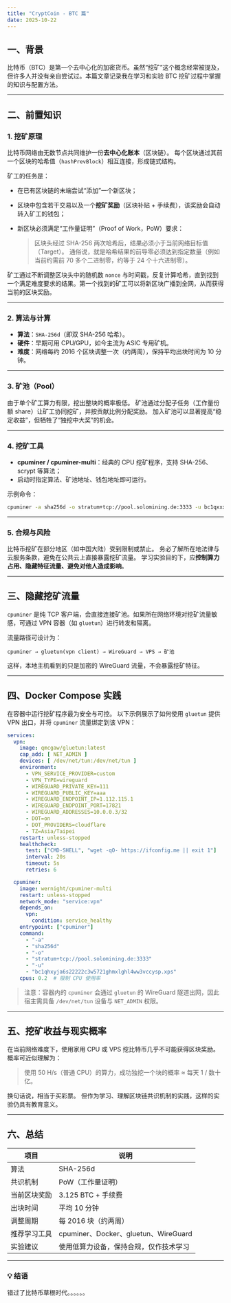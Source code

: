 ```yaml
---
title: "CryptCoin - BTC 篇"
date: 2025-10-22
---
```


## 一、背景

比特币（BTC）是第一个去中心化的加密货币。虽然“挖矿”这个概念经常被提及，但许多人并没有亲自尝试过。本篇文章记录我在学习和实验 BTC 挖矿过程中掌握的知识与配置方法。

---

## 二、前置知识

### 1. 挖矿原理

比特币网络由无数节点共同维护一份**去中心化账本**（区块链）。
每个区块通过其前一个区块的哈希值（`hashPrevBlock`）相互连接，形成链式结构。

矿工的任务是：

* 在已有区块链的末端尝试“添加”一个新区块；
* 区块中包含若干交易以及一个**挖矿奖励**（区块补贴 + 手续费），该奖励会自动转入矿工的钱包；
* 新区块必须满足“工作量证明”（Proof of Work，PoW）要求：

  > 区块头经过 SHA-256 两次哈希后，结果必须小于当前网络目标值（Target）。
  > 通俗说，就是哈希结果的前导零必须达到指定数量（例如当前约需前 70 多个二进制零，约等于 24 个十六进制零）。

矿工通过不断调整区块头中的随机数 `nonce` 与时间戳，反复计算哈希，直到找到一个满足难度要求的结果。第一个找到的矿工可以将新区块广播到全网，从而获得当前的区块奖励。

---

### 2. 算法与计算

* **算法**：`SHA-256d`（即双 SHA-256 哈希）。
* **硬件**：早期可用 CPU/GPU，如今主流为 ASIC 专用矿机。
* **难度**：网络每约 2016 个区块调整一次（约两周），保持平均出块时间为 10 分钟。

---

### 3. 矿池（Pool）

由于单个矿工算力有限，挖出整块的概率极低。
矿池通过分配子任务（工作量份额 share）让矿工协同挖矿，并按贡献比例分配奖励。
加入矿池可以显著提高“稳定收益”，但牺牲了“独挖中大奖”的机会。

---

### 4. 挖矿工具

* **cpuminer / cpuminer-multi**：经典的 CPU 挖矿程序，支持 SHA-256、scrypt 等算法；
* 启动时指定算法、矿池地址、钱包地址即可运行。

示例命令：

```bash
cpuminer -a sha256d -o stratum+tcp://pool.solomining.de:3333 -u bc1qxxxxxxx.worker
```

---

### 5. 合规与风险

比特币挖矿在部分地区（如中国大陆）受到限制或禁止。
务必了解所在地法律与云服务条款，避免在公共云上直接暴露挖矿流量。
学习实验目的下，应**控制算力占用、隐藏特征流量、避免对他人造成影响**。

---

## 三、隐藏挖矿流量

`cpuminer` 是纯 TCP 客户端，会直接连接矿池。如果所在网络环境对挖矿流量敏感，可通过 VPN 容器（如 `gluetun`）进行转发和隔离。

流量路径可设计为：

```
cpuminer → gluetun(vpn client) → WireGuard → VPS → 矿池
```

这样，本地主机看到的只是加密的 WireGuard 流量，不会暴露挖矿特征。

---

## 四、Docker Compose 实践

在容器中运行挖矿程序最为安全与可控。
以下示例展示了如何使用 `gluetun` 提供 VPN 出口，并将 `cpuminer` 流量绑定到该 VPN：

```yaml
services:
  vpn:
    image: qmcgaw/gluetun:latest
    cap_add: [ NET_ADMIN ]
    devices: [ /dev/net/tun:/dev/net/tun ]
    environment:
      - VPN_SERVICE_PROVIDER=custom
      - VPN_TYPE=wireguard
      - WIREGUARD_PRIVATE_KEY=111
      - WIREGUARD_PUBLIC_KEY=aaa
      - WIREGUARD_ENDPOINT_IP=1.112.115.1
      - WIREGUARD_ENDPOINT_PORT=17821
      - WIREGUARD_ADDRESSES=10.0.0.3/32
      - DOT=on
      - DOT_PROVIDERS=cloudflare
      - TZ=Asia/Taipei
    restart: unless-stopped
    healthcheck:
      test: ["CMD-SHELL", "wget -qO- https://ifconfig.me || exit 1"]
      interval: 20s
      timeout: 5s
      retries: 6

  cpuminer:
    image: wernight/cpuminer-multi
    restart: unless-stopped
    network_mode: "service:vpn"
    depends_on:
      vpn:
        condition: service_healthy
    entrypoint: ["cpuminer"]
    command:
      - "-a"
      - "sha256d"
      - "-o"
      - "stratum+tcp://pool.solomining.de:3333"
      - "-u"
      - "bc1qhxyja6s22222c3w5721ghmxlghl4ww3vccysp.xps"
    cpus: 0.2  # 限制 CPU 使用率
```

> 注意：容器内的 `cpuminer` 会通过 `gluetun` 的 WireGuard 隧道出网，因此宿主需具备 `/dev/net/tun` 设备与 `NET_ADMIN` 权限。

---

## 五、挖矿收益与现实概率

在当前网络难度下，使用家用 CPU 或 VPS 挖比特币几乎不可能获得区块奖励。
概率可近似理解为：

> 使用 50 H/s（普通 CPU）的算力，成功独挖一个块的概率 ≈ 每天 1 / 数十亿。

换句话说，相当于买彩票。
但作为学习、理解区块链共识机制的实践，这样的实验仍具有教育意义。

---

## 六、总结

| 项目     | 说明                                |
| ------ | --------------------------------- |
| 算法     | SHA-256d                          |
| 共识机制   | PoW（工作量证明）                        |
| 当前区块奖励 | 3.125 BTC + 手续费                   |
| 出块时间   | 平均 10 分钟                          |
| 调整周期   | 每 2016 块（约两周）                     |
| 推荐学习工具 | cpuminer、Docker、gluetun、WireGuard |
| 实验建议   | 使用低算力设备，保持合规，仅作技术学习               |

---

### 💡 结语

错过了比特币草根时代。。。。。。
